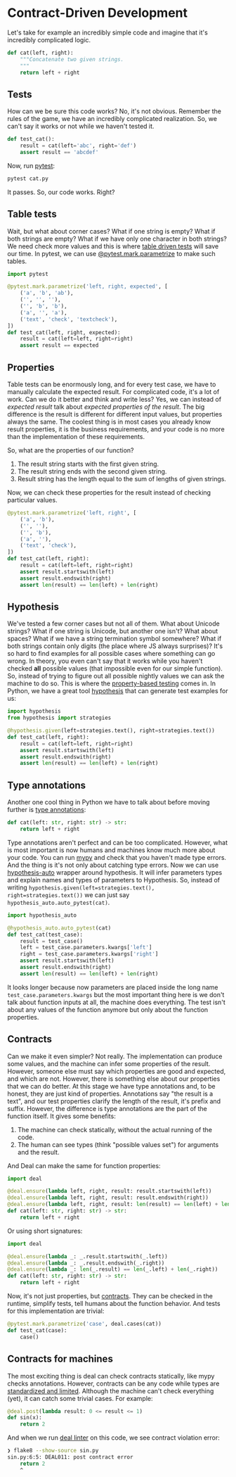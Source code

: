 # Contract-Driven Development

Let's take for example an incredibly simple code and imagine that it's incredibly complicated logic.

```python
def cat(left, right):
    """Concatenate two given strings.
    """
    return left + right
```

## Tests

How can we be sure this code works? No, it's not obvious. Remember the rules of the game, we have an incredibly complicated realization. So, we can't say it works or not while we haven't tested it.

```python
def test_cat():
    result = cat(left='abc', right='def')
    assert result == 'abcdef'
```

Now, run [pytest](https://docs.pytest.org/en/latest/):

```bash
pytest cat.py
```

It passes. So, our code works. Right?

## Table tests

Wait, but what about corner cases? What if one string is empty? What if both strings are empty? What if we have only one character in both strings? We need check more values and this is where [table driven tests](https://dave.cheney.net/2019/05/07/prefer-table-driven-tests) will save our time. In pytest, we can use [@pytest.mark.parametrize](https://docs.pytest.org/en/latest/parametrize.html#pytest-mark-parametrize) to make such tables.

```python
import pytest

@pytest.mark.parametrize('left, right, expected', [
    ('a', 'b', 'ab'),
    ('', '', ''),
    ('', 'b', 'b'),
    ('a', '', 'a'),
    ('text', 'check', 'textcheck'),
])
def test_cat(left, right, expected):
    result = cat(left=left, right=right)
    assert result == expected
```

## Properties

Table tests can be enormously long, and for every test case, we have to manually calculate the expected result. For complicated code, it's a lot of work. Can we do it better and think and write less? Yes, we can instead of _expected result_ talk about _expected properties of the result_. The big difference is the result is different for different input values, but properties always the same. The coolest thing is in most cases you already know result properties, it is the business requirements, and your code is no more than the implementation of these requirements.

So, what are the properties of our function?

1. The result string starts with the first given string.
1. The result string ends with the second given string.
1. Result string has the length equal to the sum of lengths of given strings.

Now, we can check these properties for the result instead of checking particular values.

```python
@pytest.mark.parametrize('left, right', [
    ('a', 'b'),
    ('', ''),
    ('', 'b'),
    ('a', ''),
    ('text', 'check'),
])
def test_cat(left, right):
    result = cat(left=left, right=right)
    assert result.startswith(left)
    assert result.endswith(right)
    assert len(result) == len(left) + len(right)
```

## Hypothesis

We've tested a few corner cases but not all of them. What about Unicode strings? What if one string is Unicode, but another one isn't? What about spaces? What if we have a string termination symbol somewhere? What if both strings contain only digits (the place where JS always surprises)? It's so hard to find examples for all possible cases where something can go wrong. In theory, you even can't say that it works while you haven't checked **all** possible values (that impossible even for our simple function). So, instead of trying to figure out all possible nightly values we can ask the machine to do so. This is where the [property-based testing](https://dev.to/jdsteinhauser/intro-to-property-based-testing-2cj8) comes in. In Python, we have a great tool [hypothesis](https://hypothesis.readthedocs.io/en/latest/) that can generate test examples for us:

```python
import hypothesis
from hypothesis import strategies

@hypothesis.given(left=strategies.text(), right=strategies.text())
def test_cat(left, right):
    result = cat(left=left, right=right)
    assert result.startswith(left)
    assert result.endswith(right)
    assert len(result) == len(left) + len(right)
```

## Type annotations

Another one cool thing in Python we have to talk about before moving further is [type annotations](https://dev.to/dstarner/using-pythons-type-annotations-4cfe):

```python
def cat(left: str, right: str) -> str:
    return left + right
```

Type annotations aren't perfect and can be too complicated. However, what is most important is now humans and machines know much more about your code. You can run [mypy](https://github.com/python/mypy) and check that you haven't made type errors. And the thing is it's not only about catching type errors. Now we can use [hypothesis-auto](https://timothycrosley.github.io/hypothesis-auto/) wrapper around hypothesis. It will infer parameters types and explain names and types of parameters to Hypothesis. So, instead of writing `hypothesis.given(left=strategies.text(), right=strategies.text())` we can just say `hypothesis_auto.auto_pytest(cat)`.

```python
import hypothesis_auto

@hypothesis_auto.auto_pytest(cat)
def test_cat(test_case):
    result = test_case()
    left = test_case.parameters.kwargs['left']
    right = test_case.parameters.kwargs['right']
    assert result.startswith(left)
    assert result.endswith(right)
    assert len(result) == len(left) + len(right)
```

It looks longer because now parameters are placed inside the long name `test_case.parameters.kwargs` but the most important thing here is we don't talk about function inputs at all, the machine does everything. The test isn't about any values of the function anymore but only about the function properties.

## Contracts

Can we make it even simpler? Not really. The implementation can produce some values, and the machine can infer some properties of the result. However, someone else must say which properties are good and expected, and which are not. However, there is something else about our properties that we can do better. At this stage we have type annotations and, to be honest, they are just kind of properties. Annotations say "the result is a text", and our test properties clarify the length of the result, it's prefix and suffix. However, the difference is type annotations are the part of the function itself. It gives some benefits:

1. The machine can check statically, without the actual running of the code.
1. The human can see types (think "possible values set") for arguments and the result.

And Deal can make the same for function properties:

```python
import deal

@deal.ensure(lambda left, right, result: result.startswith(left))
@deal.ensure(lambda left, right, result: result.endswith(right))
@deal.ensure(lambda left, right, result: len(result) == len(left) + len(right))
def cat(left: str, right: str) -> str:
    return left + right
```

Or using short signatures:

```python
import deal

@deal.ensure(lambda _: _.result.startswith(_.left))
@deal.ensure(lambda _: _.result.endswith(_.right))
@deal.ensure(lambda _: len(_.result) == len(_.left) + len(_.right))
def cat(left: str, right: str) -> str:
    return left + right
```

Now, it's not just properties, but [contracts](https://en.wikipedia.org/wiki/Design_by_contract). They can be checked in the runtime, simplify tests, tell humans about the function behavior. And tests for this implementation are trivial:

```python
@pytest.mark.parametrize('case', deal.cases(cat))
def test_cat(case):
    case()
```

## Contracts for machines

The most exciting thing is deal can check contracts statically, like mypy checks annotations. However, contracts can be any code while types are [standardized and limited](https://docs.python.org/3/library/typing.html). Although the machine can't check everything (yet), it can catch some trivial cases. For example:

```python
@deal.post(lambda result: 0 <= result <= 1)
def sin(x):
    return 2
```

And when we run [deal linter](linter) on this code, we see contract violation error:

```bash
❯ flake8 --show-source sin.py
sin.py:6:5: DEAL011: post contract error
    return 2
    ^
```
